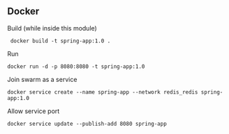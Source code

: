 ## Docker
Build (while inside this module)

     docker build -t spring-app:1.0 .
     
     
Run

    docker run -d -p 8080:8080 -t spring-app:1.0
    
    
Join swarm as a service

    docker service create --name spring-app --network redis_redis spring-app:1.0


Allow service port

    docker service update --publish-add 8080 spring-app
